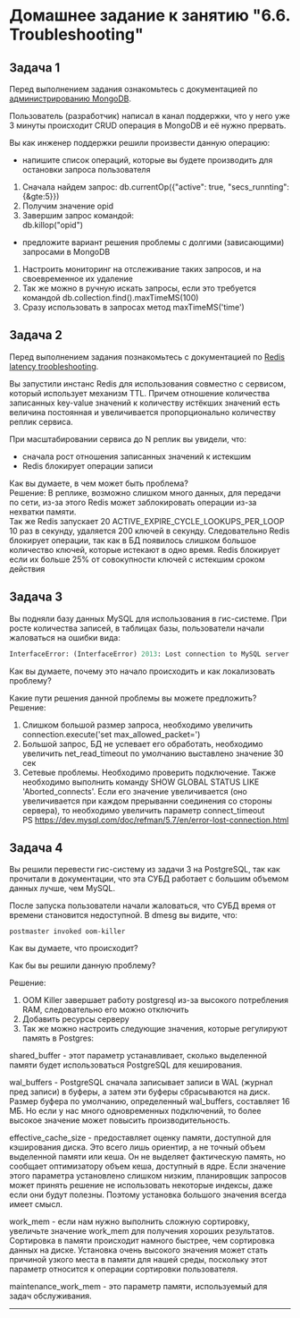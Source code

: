 # Домашнее задание к занятию "6.6. Troubleshooting"

## Задача 1

Перед выполнением задания ознакомьтесь с документацией по [администрированию MongoDB](https://docs.mongodb.com/manual/administration/).

Пользователь (разработчик) написал в канал поддержки, что у него уже 3 минуты происходит CRUD операция в MongoDB и её 
нужно прервать. 

Вы как инженер поддержки решили произвести данную операцию:
- напишите список операций, которые вы будете производить для остановки запроса пользователя  
1. Сначала найдем запрос: 
    db.currentOp({"active": true, "secs_runnting":{&gte:5}})    
2. Получим значение opid  
3. Завершим запрос командой:  
    db.killop("opid")    
- предложите вариант решения проблемы с долгими (зависающими) запросами в MongoDB  
1.  Настроить мониторинг на отслеживание таких запросов, и на своевременное их удаление
2.  Так же можно в ручную искать запросы, если это требуется командой db.collection.find().maxTimeMS(100)  
3.  Сразу использовать в запросах метод maxTimeMS('time')

## Задача 2

Перед выполнением задания познакомьтесь с документацией по [Redis latency troobleshooting](https://redis.io/topics/latency).

Вы запустили инстанс Redis для использования совместно с сервисом, который использует механизм TTL. 
Причем отношение количества записанных key-value значений к количеству истёкших значений есть величина постоянная и
увеличивается пропорционально количеству реплик сервиса. 

При масштабировании сервиса до N реплик вы увидели, что:
- сначала рост отношения записанных значений к истекшим
- Redis блокирует операции записи

Как вы думаете, в чем может быть проблема?  
Решение: В реплике, возможно слишком много данных, для передачи по сети, из-за этого Redis может заблокировать операции из-за нехватки памяти.  
Так же Redis запускает 20 ACTIVE_EXPIRE_CYCLE_LOOKUPS_PER_LOOP 10 раз в секунду, удаляется 200 ключей в секунду. Следовательно Redis блокирует операции, так как в БД появилось слишком большое количество ключей, которые истекают в одно время. Redis блокирует если их больше 25% от совокупности ключей с истекшим сроком действия
 
## Задача 3

Вы подняли базу данных MySQL для использования в гис-системе. При росте количества записей, в таблицах базы,
пользователи начали жаловаться на ошибки вида:
```python
InterfaceError: (InterfaceError) 2013: Lost connection to MySQL server during query u'SELECT..... '
```

Как вы думаете, почему это начало происходить и как локализовать проблему?

Какие пути решения данной проблемы вы можете предложить?  
Решение:  
1.  Слишком большой размер запроса, необходимо увеличить connection.execute('set max_allowed_packet=')  
2.  Большой запрос, БД не успевает его обработать, необходимо увеличить net_read_timeout по умолчанию выставлено значение 30 сек
3.  Сетевые проблемы. Необходимо проверить подключение. Также необходимо выполнить команду SHOW GLOBAL STATUS LIKE 'Aborted_connects'. Если его значение увеличивается (оно увеличивается при каждом прерыванни соединения со стороны сервера), то необходимо увеличить параметр connect_timeout  
PS https://dev.mysql.com/doc/refman/5.7/en/error-lost-connection.html
## Задача 4


Вы решили перевести гис-систему из задачи 3 на PostgreSQL, так как прочитали в документации, что эта СУБД работает с 
большим объемом данных лучше, чем MySQL.

После запуска пользователи начали жаловаться, что СУБД время от времени становится недоступной. В dmesg вы видите, что:

`postmaster invoked oom-killer`

Как вы думаете, что происходит?

Как бы вы решили данную проблему?

Решение: 

1.  OOM Killer завершает работу postgresql из-за высокого потребления RAM, следовательно его можно отключить
2.  Добавить ресурсы серверу
3.  Так же можно настроить следующие значения, которые регулируют память в Postgres:  

shared_buffer - этот параметр устанавливает, сколько выделенной памяти будет использоваться PostgreSQL для кеширования.  

wal_buffers - PostgreSQL сначала записывает записи в WAL (журнал пред записи) в буферы, а затем эти буферы сбрасываются на диск. Размер буфера по умолчанию, определенный wal_buffers, составляет 16 МБ. Но если у нас много одновременных подключений, то более высокое значение может повысить производительность.  

effective_cache_size - предоставляет оценку памяти, доступной для кэширования диска. Это всего лишь ориентир, а не точный объем выделенной памяти или кеша. Он не выделяет фактическую память, но сообщает оптимизатору объем кеша, доступный в ядре. Если значение этого параметра установлено слишком низким, планировщик запросов может принять решение не использовать некоторые индексы, даже если они будут полезны. Поэтому установка большого значения всегда имеет смысл.  

work_mem - если нам нужно выполнить сложную сортировку, увеличьте значение work_mem для получения хороших результатов. Сортировка в памяти происходит намного быстрее, чем сортировка данных на диске. Установка очень высокого значения может стать причиной узкого места в памяти для нашей среды, поскольку этот параметр относится к операции сортировки пользователя.  

maintenance_work_mem - это параметр памяти, используемый для задач обслуживания.  

---
